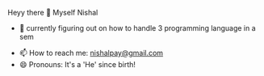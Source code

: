 Heyy there 👋
Myself Nishal

<!--
**Nxshl/nxshl** is a ✨ _special_ ✨ repository because its `README.md` (this file) appears on your GitHub profile.

Here are some ideas to get you started:-->

- 🔭 currently figuring out on how to handle 3 programming language in a sem
<!--- 👯 I’m looking to collaborate on ...
- 🤔 I’m looking for help with ...
- 💬 Ask me about -->
- 📫 How to reach me: nishalpay@gmail.com
- 😄 Pronouns: It's a 'He' since birth!






